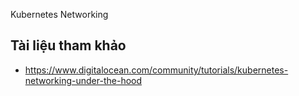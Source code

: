 Kubernetes Networking

## Tài liệu tham khảo
- https://www.digitalocean.com/community/tutorials/kubernetes-networking-under-the-hood
